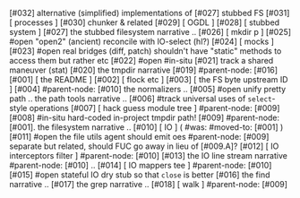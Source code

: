 [#032]       alternative (simplified) implementations of [#027] stubbed FS
[#031]       [ processes ]
[#030]       chunker & related
[#029]       [ OGDL ]
[#028]       [ stubbed system ]
[#027]       the stubbed filesystem narrative ..
[#026]       [ mkdir p ]
[#025] #open "open2" (ancient) reconcile with IO-select (hl?)
[#024]       [ mocks ]
[#023] #open real bridges (diff, patch) shouldn't have "static" methods
             to access them but rather etc
[#022] #open #in-situ
[#021]       track a shared maneuver (stat)
[#020]       the tmpdir narrative
[#019]       #parent-node: [#016]
[#001]       [ the README ]
[#002]       [ flock etc ]
[#003]       [ the FS byte upstream ID ]
[#004]       #parent-node: [#010] the normalizers ..
[#005] #open unify pretty path ..
             the path tools narrative ..
[#006]       #track universal uses of `select`-style operations
[#007]       [ hack guess module tree ] #parent-node: [#009]
[#008]       #in-situ hard-coded in-project tmpdir path!
[#009]       #parent-node: [#001]. the filesystem narrative ..
[#010]       [ IO ]  ( #was: #moved-to: [#001] )
[#011] #open the file utils agent should emit oes #parent-node: [#009]
             separate but related, should FUC go away in lieu of [#009.A]?
[#012]       [ IO interceptors filter ] #parent-node: [#010]
[#013]       the IO line stream narrative #parent-node: [#010] ..
[#014]       [ IO mappers tee ] #parent-node: [#010]
[#015] #open stateful IO dry stub so that `close` is better
[#016]       the find narrative ..
[#017]       the grep narrative ..
[#018]       [ walk ] #parent-node: [#009]

